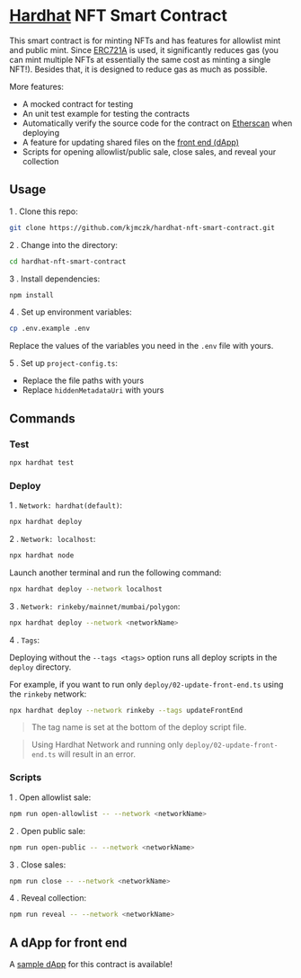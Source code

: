 # [Hardhat](https://hardhat.org/) NFT Smart Contract

This smart contract is for minting NFTs and has features for allowlist mint and public mint. Since [ERC721A](https://www.erc721a.org/) is used, it significantly reduces gas (you can mint multiple NFTs at essentially the same cost as minting a single NFT!). Besides that, it is designed to reduce gas as much as possible.

More features:

- A mocked contract for testing
- An unit test example for testing the contracts
- Automatically verify the source code for the contract on [Etherscan](https://etherscan.io/) when deploying
- A feature for updating shared files on the [front end (dApp)](https://github.com/kjmczk/nextjs-nft-mint-dapp)
- Scripts for opening allowlist/public sale, close sales, and reveal your collection

## Usage

1 . Clone this repo:

```sh
git clone https://github.com/kjmczk/hardhat-nft-smart-contract.git
```

2 . Change into the directory:

```sh
cd hardhat-nft-smart-contract
```

3 . Install dependencies:

```sh
npm install
```

4 . Set up environment variables:

```sh
cp .env.example .env
```

Replace the values of the variables you need in the `.env` file with yours.

5 . Set up `project-config.ts`:

- Replace the file paths with yours
- Replace `hiddenMetadataUri` with yours

## Commands

### Test

```sh
npx hardhat test
```

### Deploy

1 . `Network: hardhat(default)`:

```sh
npx hardhat deploy
```

2 . `Network: localhost`:

```sh
npx hardhat node
```

Launch another terminal and run the following command:

```sh
npx hardhat deploy --network localhost
```

3 . `Network: rinkeby/mainnet/mumbai/polygon`:

```sh
npx hardhat deploy --network <networkName>
```

4 . `Tags`:

Deploying without the `--tags <tags>` option runs all deploy scripts in the `deploy` directory.

For example, if you want to run only `deploy/02-update-front-end.ts` using the `rinkeby` network:

```sh
npx hardhat deploy --network rinkeby --tags updateFrontEnd
```

> The tag name is set at the bottom of the deploy script file.

> Using Hardhat Network and running only `deploy/02-update-front-end.ts` will result in an error.

### Scripts

1 . Open allowlist sale:

```sh
npm run open-allowlist -- --network <networkName>
```

2 . Open public sale:

```sh
npm run open-public -- --network <networkName>
```

3 . Close sales:

```sh
npm run close -- --network <networkName>
```

4 . Reveal collection:

```sh
npm run reveal -- --network <networkName>
```

## A dApp for front end

A [sample dApp](https://github.com/kjmczk/nextjs-nft-mint-dapp) for this contract is available!
